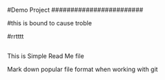 #Demo Project
########################

#this is bound to cause troble

#rrtttt
##
##

This is Simple Read Me file

Mark down popular file format when working with git 

